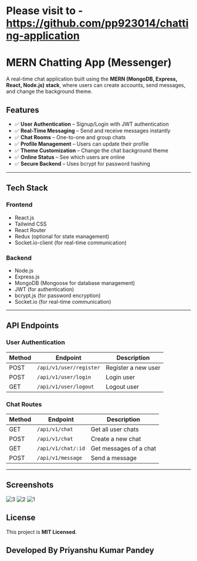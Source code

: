 # Please visit to - https://github.com/pp923014/chatting-application
# MERN Chatting App (Messenger)

A real-time chat application built using the **MERN (MongoDB, Express, React, Node.js) stack**, where users can create accounts, send messages, and change the background theme.

## Features
- ✅ **User Authentication** – Signup/Login with JWT authentication
- ✅ **Real-Time Messaging** – Send and receive messages instantly
- ✅ **Chat Rooms** – One-to-one and group chats
- ✅ **Profile Management** – Users can update their profile
- ✅ **Theme Customization** – Change the chat background theme
- ✅ **Online Status** – See which users are online
- ✅ **Secure Backend** – Uses bcrypt for password hashing

---

## Tech Stack
### Frontend
- React.js
- Tailwind CSS
- React Router
- Redux (optional for state management)
- Socket.io-client (for real-time communication)

### Backend
- Node.js
- Express.js
- MongoDB (Mongoose for database management)
- JWT (for authentication)
- bcrypt.js (for password encryption)
- Socket.io (for real-time communication)

---
## API Endpoints
### User Authentication
| Method | Endpoint               | Description             |
|--------|------------------------|-------------------------|
| POST   | `/api/v1/user/register` | Register a new user     |
| POST   | `/api/v1/user/login`    | Login user             |
| GET    | `/api/v1/user/logout`   | Logout user            |

### Chat Routes
| Method | Endpoint              | Description                  |
|--------|-----------------------|------------------------------|
| GET    | `/api/v1/chat`        | Get all user chats           |
| POST   | `/api/v1/chat`        | Create a new chat            |
| GET    | `/api/v1/chat/:id`    | Get messages of a chat       |
| POST   | `/api/v1/message`     | Send a message               |

---

## Screenshots
![3](https://github.com/user-attachments/assets/848901fb-f8f3-4bdd-a50f-b0e1145f602f)
![2](https://github.com/user-attachments/assets/cc22da7e-bf9c-4080-9f8e-8413ecb1916c)
![1](https://github.com/user-attachments/assets/b46f982d-3749-473a-a837-77ef6471e052)




## License
This project is **MIT Licensed**.

## Developed By Priyanshu Kumar Pandey
